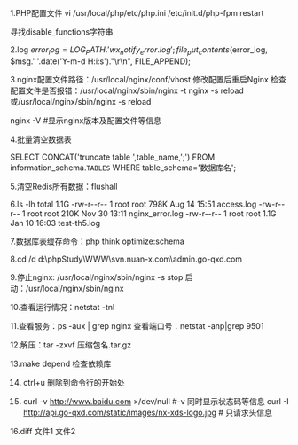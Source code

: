 ﻿1.PHP配置文件
  vi /usr/local/php/etc/php.ini
  /etc/init.d/php-fpm restart

寻找disable_functions字符串

2.log
$error_log = LOG_PATH.'wx_notify_error.log';
file_put_contents($error_log, $msg.' '.date('Y-m-d H:i:s')."\r\n", FILE_APPEND);

3.nginx配置文件路径：/usr/local/nginx/conf/vhost
  修改配置后重启Nginx
检查配置文件是否报错：/usr/local/nginx/sbin/nginx -t
  nginx -s reload 
或/usr/local/nginx/sbin/nginx -s reload

nginx -V #显示nginx版本及配置文件等信息


4.批量清空数据表

SELECT CONCAT('truncate table ',table_name,';') FROM information_schema.`TABLES` WHERE table_schema='数据库名';

5.清空Redis所有数据：flushall

6.ls -lh
total 1.1G
-rw-r--r-- 1 root root 798K Aug 14 15:51 access.log
-rw-r--r-- 1 root root 210K Nov 30 13:11 nginx_error.log
-rw-r--r-- 1 root root 1.1G Jan 10 16:03 test-th5.log

7.数据库表缓存命令：php think optimize:schema

8.cd /d d:\phpStudy\WWW\svn.nuan-x.com\admin.go-qxd.com

9.停止nginx: /usr/local/nginx/sbin/nginx -s stop
启动：/usr/local/nginx/sbin/nginx

10.查看运行情况：netstat -tnl

11.查看服务：ps -aux | grep nginx 查看端口号：netstat -anp|grep 9501

12.解压：tar -zxvf 压缩包名.tar.gz

13.make depend 检查依赖库

14. ctrl+u 删除到命令行的开始处

15. curl -v http://www.baidu.com >/dev/null #-v 同时显示状态码等信息
    curl -I http://api.go-qxd.com/static/images/nx-xds-logo.jpg # 只请求头信息

16.diff 文件1 文件2




